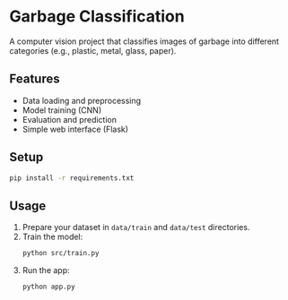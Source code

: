 # Garbage Classification

A computer vision project that classifies images of garbage into different categories (e.g., plastic, metal, glass, paper).

## Features

- Data loading and preprocessing
- Model training (CNN)
- Evaluation and prediction
- Simple web interface (Flask)

## Setup

```bash
pip install -r requirements.txt
```

## Usage

1. Prepare your dataset in `data/train` and `data/test` directories.
2. Train the model:
    ```bash
    python src/train.py
    ```
3. Run the app:
    ```bash
    python app.py
    ```
